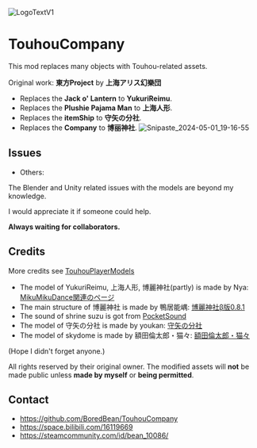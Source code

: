 ![LogoTextV1](https://github.com/BoredBean/TouhouCompany/assets/18239170/0450fd31-932d-4533-b27d-a26d5cb4a1f8)
# TouhouCompany
This mod replaces many objects with Touhou-related assets. 

Original work: **東方Project** by **上海アリス幻樂団**

* Replaces the **Jack o' Lantern** to **YukuriReimu**.
* Replaces the **Plushie Pajama Man** to **上海人形**.
* Replaces the **itemShip** to **守矢の分社**.
* Replaces the **Company** to **博丽神社**.
![Snipaste_2024-05-01_19-16-55](https://github.com/BoredBean/TouhouCompany/assets/18239170/9355d0de-1f96-402d-8316-b9e0c1100536)

## Issues

* Others:

The Blender and Unity related issues with the models are beyond my knowledge.

I would appreciate it if someone could help.

**Always waiting for collaborators.**

## Credits
More credits see [TouhouPlayerModels](https://github.com/BoredBean/TouhouCompany/blob/main/TouhouEnemyModels/README.md)

* The model of YukuriReimu, 上海人形, 博麗神社(partly) is made by Nya: [MikuMikuDance関連のページ](http://nya.b.la9.jp/mmd/atochi.html)
* The main structure of 博麗神社 is made by 鴨居能嵎: [博麗神社β版0.8.1](https://bowlroll.net/file/265445)
* The sound of shrine suzu is got from [PocketSound](https://pocket-se.info/archives/tag/%e9%88%b4/)
* The model of 守矢の分社 is made by youkan: [守矢の分社](https://bowlroll.net/file/3339)
* The model of skydome is made by 額田倫太郎・猫々: [額田倫太郎・猫々](http://www.nicovideo.jp/mylist/29859184)

(Hope I didn't forget anyone.)

All rights reserved by their original owner. The modified assets will **not** be made public unless **made by myself** or **being permitted**.

## Contact
* https://github.com/BoredBean/TouhouCompany
* https://space.bilibili.com/16119669
* https://steamcommunity.com/id/bean_10086/

